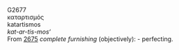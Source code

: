 G2677  
καταρτισμός  
katartismos  
*kat-ar-tis-mos‘*  
From [2675](g2675) *complete* *furnishing* (objectively): -
perfecting.  
